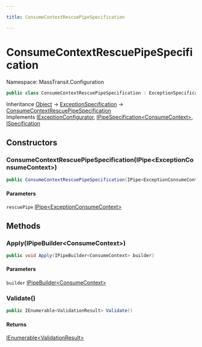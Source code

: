 ```yaml
---

title: ConsumeContextRescuePipeSpecification

---
```


# ConsumeContextRescuePipeSpecification

Namespace: MassTransit.Configuration

```csharp
public class ConsumeContextRescuePipeSpecification : ExceptionSpecification, IExceptionConfigurator, IPipeSpecification<ConsumeContext>, ISpecification
```

Inheritance [Object](https://learn.microsoft.com/en-us/dotnet/api/system.object) → [ExceptionSpecification](../../masstransit-abstractions/masstransit-configuration/exceptionspecification) → [ConsumeContextRescuePipeSpecification](../masstransit-configuration/consumecontextrescuepipespecification)<br/>
Implements [IExceptionConfigurator](../../masstransit-abstractions/masstransit/iexceptionconfigurator), [IPipeSpecification\<ConsumeContext\>](../../masstransit-abstractions/masstransit-configuration/ipipespecification-1), [ISpecification](../../masstransit-abstractions/masstransit/ispecification)

## Constructors

### **ConsumeContextRescuePipeSpecification(IPipe\<ExceptionConsumeContext\>)**

```csharp
public ConsumeContextRescuePipeSpecification(IPipe<ExceptionConsumeContext> rescuePipe)
```

#### Parameters

`rescuePipe` [IPipe\<ExceptionConsumeContext\>](../../masstransit-abstractions/masstransit/ipipe-1)<br/>

## Methods

### **Apply(IPipeBuilder\<ConsumeContext\>)**

```csharp
public void Apply(IPipeBuilder<ConsumeContext> builder)
```

#### Parameters

`builder` [IPipeBuilder\<ConsumeContext\>](../../masstransit-abstractions/masstransit-configuration/ipipebuilder-1)<br/>

### **Validate()**

```csharp
public IEnumerable<ValidationResult> Validate()
```

#### Returns

[IEnumerable\<ValidationResult\>](https://learn.microsoft.com/en-us/dotnet/api/system.collections.generic.ienumerable-1)<br/>
